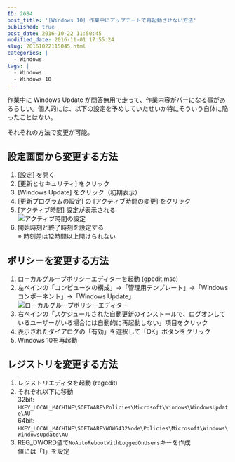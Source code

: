 ```yaml
---
ID: 2684
post_title: '[Windows 10] 作業中にアップデートで再起動させない方法'
published: true
post_date: 2016-10-22 11:50:45
modified_date: 2016-11-01 17:55:24
slug: 20161022115045.html
categories: |
  - Windows
tags: |
  - Windows
  - Windows 10
---
```

作業中に Windows Update が問答無用で走って、作業内容がパーになる事があるらしい。個人的には、以下の設定を予めしていたせいか特にそういう自体に陥ったことはない。
<!--more-->
それぞれの方法で変更が可能。

## 設定画面から変更する方法
1. [設定] を開く
1. [更新とセキュリティ] をクリック
1. [Windows Update] をクリック（初期表示）
1. [更新プログラムの設定] の [アクティブ時間の変更] をクリック
1. [アクティブ時間] 設定が表示される  
![アクティブ時間の設定](https://i.imgur.com/FbBYjdP.png)
1. 開始時刻と終了時刻を設定する  
※ 時刻差は12時間以上開けられない

## ポリシーを変更する方法
1. ローカルグループポリシーエディターを起動  (gpedit.msc)
1. 左ペインの「コンピュータの構成」→「管理用テンプレート」→「Windowsコンポーネント」→「Windows Update」  
![ローカルグループポリシーエディター](https://i.imgur.com/vyalay3.png)
1. 右ペインの「スケジュールされた自動更新のインストールで、ログオンしているユーザーがいる場合には自動的に再起動しない」項目をクリック
1. 表示されたダイアログの「有効」を選択して「OK」ボタンをクリック
1. Windows 10を再起動

## レジストリを変更する方法
1. レジストリエディタを起動  (regedit)
1. それぞれ以下に移動  
32bit: `HKEY_LOCAL_MACHINE\SOFTWARE\Policies\Microsoft\Windows\WindowsUpdate\AU`  
64bit: `HKEY_LOCAL_MACHINE\SOFTWARE\WOW6432Node\Policies\Microsoft\Windows\WindowsUpdate\AU`
1. REG_DWORD値で`NoAutoRebootWithLoggedOnUsers`キーを作成  
値には「1」を設定